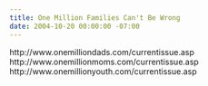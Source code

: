 ```yaml
---
title: One Million Families Can't Be Wrong
date: 2004-10-20 00:00:00 -07:00
---
```


<p>
http://www.onemilliondads.com/currentissue.asp<br />
http://www.onemillionmoms.com/currentissue.asp<br />
http://www.onemillionyouth.com/currentissue.asp<br />
</p>
